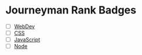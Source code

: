 # Journeyman Rank Badges

  - [ ] [WebDev](webdev)
  - [ ] [CSS](css)
  - [ ] [JavaScript](javascript)
  - [ ] [Node](node)